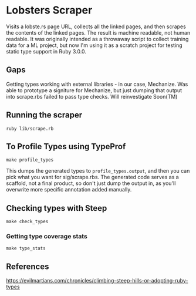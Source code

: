 # Lobsters Scraper

Visits a lobste.rs page URL, collects all the linked pages, and then scrapes the contents of the linked pages. The result is machine readable, not human readable. It was originally intended as a throwaway script to collect training data for a ML project, but now I'm using it as a scratch project for testing static type support in Ruby 3.0.0.

## Gaps

Getting types working with external libraries - in our case, Mechanize. Was able to prototype a signiture for Mechanize, but just dumping that output into scrape.rbs failed to pass type checks. Will reinvestigate Soon(TM)

## Running the scraper

```
ruby lib/scrape.rb
```

## To Profile Types using TypeProf

```
make profile_types
```

This dumps the generated types to `profile_types.output`, and then you can pick what you
want for sig/scrape.rbs. The generated code serves as a scaffold, not a final product, so
don't just dump the output in, as you'll overwrite more specific annotation added manually.

## Checking types with Steep

```
make check_types
```

### Getting type coverage stats

```
make type_stats
```

## References

https://evilmartians.com/chronicles/climbing-steep-hills-or-adopting-ruby-types